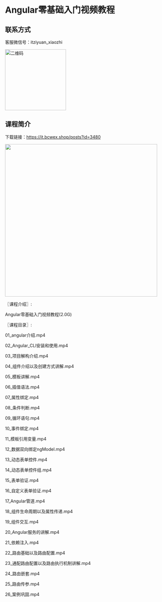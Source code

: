 # Angular零基础入门视频教程

## 联系方式

客服微信号：itziyuan_xiaozhi

<img src="https://ziyuanyun.oss-cn-guangzhou.aliyuncs.com/common/20240614073449/666b82192834a.jpg" width="200" height="200" alt="二维码">

## 课程简介

下载链接：https://it.bcwex.shop/posts?id=3480

<img src="https://ziyuanyun.oss-cn-guangzhou.aliyuncs.com/yun/20240515185204/664493d4d69c4.jpg" width="500" alt="">

  〖课程介绍〗:

 Angular零基础入门视频教程(2.0G)

 〖课程目录〗:

 01_angular介绍.mp4

 02_Angular_CLI安装和使用.mp4

 03_项目解构介绍.mp4

 04_组件介绍以及创建方式讲解.mp4

 05_模板讲解.mp4

 06_插值语法.mp4

 07_属性绑定.mp4

 08_条件判断.mp4

 09_循环语句.mp4

 10_事件绑定.mp4

 11_模板引用变量.mp4

 12_数据双向绑定ngModel.mp4

 13_动态表单控件.mp4

 14_动态表单控件组.mp4

 15_表单验证.mp4

 16_自定义表单验证.mp4

 17_Angular管道.mp4

 18_组件生命周期以及属性传递.mp4

 19_组件交互.mp4

 20_Angular服务的讲解.mp4

 21_依赖注入.mp4

 22_路由基础以及路由配置.mp4

 23_通配路由配置以及路由执行机制讲解.mp4

 24_路由嵌套.mp4

 25_路由传参.mp4

 26_案例巩固.mp4

  